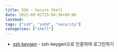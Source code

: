 ```yaml
---
title: SSH - Secure Shell
date: 2022-09-02T15:04:36+09:00
lastmod:
tags: ["ssh", "sshd", "security"]
categories: ["shell"]
---
```


* [ssh keygen](ssh-keygen) - ssh-keygen으로 인증하여 로그인하기
